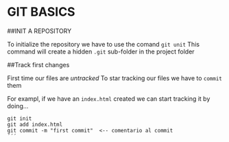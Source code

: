# GIT BASICS

##INIT A REPOSITORY

To initialize the repository we have to use the comand `git unit` 
This command will create a hidden `.git` sub-folder in the project folder

##Track first changes

First time our files are *untracked*
To star tracking our files we have to `commit` them

For exampl, if we have an `index.html` created we can start tracking it by doing...

```
git init
git add index.html
git commit -m "first commit"  <-- comentario al commit
´´´
